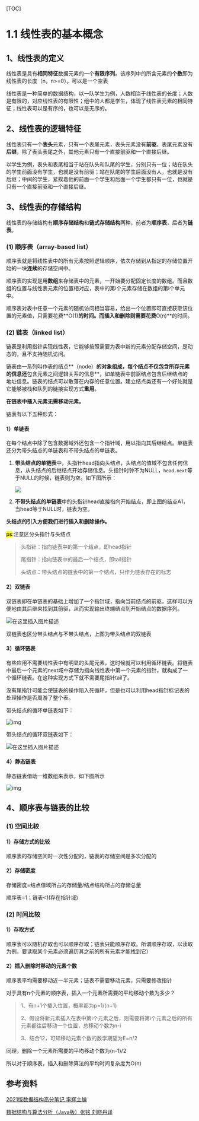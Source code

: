 [TOC]

# 1.1 线性表的基本概念

## 1、线性表的定义

线性表是具有**相同特征**数据元素的一个**有限序列**。该序列中的所含元素的**个数**即为线性表的长度（n，n>=0）。可以是一个空表

线性表是一种简单的数据结构，以一队学生为例，人数相当于线性表的长度；人数是有限的，对应线性表的有限性；组中的人都是学生，体现了线性表元素的相同特征；线性表可以是有序的，也可以是无序的。

## 2、线性表的逻辑特征

线性表只有一个**表头**元素，只有一个表尾元素，表头元素没有**前驱**，表尾元素没有**后继**，除了表头表尾之外，其他元素只有一个直接前驱和一个直接后继。

以学生为例，表头和表尾相当于站在队头和队尾的学生，分别只有一位；站在队头的学生前面没有学生，也就是没有前驱；站在队尾的学生后面没有人，也就是没有后继；中间的学生，紧挨着他的前面一个学生和后面一个学生都只有一位，也就是只有一个直接前驱和一个直接后继。

## 3、线性表的存储结构

线性表的存储结构有**顺序存储结构**和**链式存储结构**两种，前者为**顺序表**，后者为**链表**。

### (1) 顺序表（array-based list）

顺序表就是将线性表中的所有元素按照逻辑顺序，依次存储到从指定的存储位置开始的一块**连续**的存储空间中。

顺序表的实现是用**数组**来存储表中的元素，一开始要分配固定长度的数组。而且数组的位置与线性表元素的位置相对应，表中的第i个元素存储在数组的第i个单元中。

顺序表对表中任意一个元素的随机访问相当容易，给出一个位置即可直接获取该位置的元素值，只需要花费**O(1)**的时间。而插入和删除则需要花费**O(n)**的时间。

### (2) 链表（linked list）

链表是利用指针实现线性表，它能够按照需要为表中新的元素分配存储空间，是动态的，且不支持随机访问。

链表由一系列叫作表的结点**（node）**的对象组成，每个结点不仅包含所存元素的信息还**包含元素之间逻辑关系的信息**，如单链表中前驱结点包含后继结点的地址信息。链表的结点可以散落在内存的任意位置。建立结点类还有一个好处就是它能够被栈和队列的链接实现方式**重用**。

**在链表中插入元素无需移动元素。**

链表有以下五种形式：

#### 1）单链表

 在每个结点中除了包含数据域外还包含一个指针域，用以指向其后继结点。单链表还分为带头结点的单链表和不带头结点的单链表。

1. **带头结点的单链表**中，头指针head指向头结点，头结点的值域不包含任何信息，从头结点的后继结点开始存储信息。头指针时钟不为NULL，`head.next`等于NULL的时候，链表则为空。如下图所示：

   ![](https://img-blog.csdnimg.cn/c85d687263c64ff183594a745d441af1.png)

2. **不带头结点的单链表**中的头指针head直接指向开始结点，即上图的结点A1，当head等于NULL时，链表为空。

**头结点的引入方便我们进行插入和删除操作。**

<mark>ps</mark>:注意区分头指针与头结点

> 头指针：指向链表中的第一个结点，即head指针
>
> 尾指针：指向链表中的最后一个结点，即tail指针
>
> 头结点：带头结点的链表中的第一个结点，只作为链表存在的标志

#### 2）双链表

双链表即在单链表的基础上增加了一个指针域，指向当前结点的前驱，这样可以方便地由其后继来找到其前驱，从而实现输出终端结点到开始结点的数据序列。

![在这里插入图片描述](https://img-blog.csdnimg.cn/89c3c69ce221418889263cee2879c972.png)

双链表也区分带头结点与不带头结点，上图为带头结点的双链表

#### 3）循环链表

有些应用不需要线性表中有明显的头尾元素，这时候就可以利用循环链表。将链表中最后一个元素的next域中存储为指向线性表中第一个元素的指针，就构成了一个循环链表。在这种实现方式下就不需要尾指针tail了。

没有尾指针可能会使链表的操作陷入死循环，但是也可以利用head指针标记表的处理操作是否周游了整个表。

带头结点的循环单链表如下：

![img](https://img-blog.csdnimg.cn/393fa4dd9b7444a183c12dbf77a90bca.png)

带头结点的循环双链表如下：

![在这里插入图片描述](https://img-blog.csdnimg.cn/9eb028d96bcb443e9c0abeaf8b55633f.png)

#### 4）静态链表

静态链表借助一维数组来表示，如下图所示

![img](https://img-blog.csdnimg.cn/936b0f0b10b243f4930f2efccafe8949.png?x-oss-process=image/watermark,type_ZHJvaWRzYW5zZmFsbGJhY2s,shadow_50,text_Q1NETiBA6Zuo6JC95L-K5rOJ,size_20,color_FFFFFF,t_70,g_se,x_16)

## 4、顺序表与链表的比较

### (1) 空间比较

#### 1）存储方式的比较

顺序表的存储空间时一次性分配的，链表的存储空间是多次分配的

#### 2）存储密度

存储密度=结点值域所占的存储量/结点结构所占的存储总量

顺序表=1；链表<1(存在指针域)

### (2) 时间比较

#### 1）存取方式

顺序表可以随机存取也可以顺序存取；链表只能顺序存取。所谓顺序存取，以读取为例，要读取某个元素必须遍历其之前的所有元素才能找到它）

#### 2）插入删除时移动的元素个数

顺序表平均需要移动近一半元素；链表不需要移动元素，只需要修改指针

对于具有n个元素的顺序表，插入一个元素所需要的平均移动个数为多少？

> 1、有n+1个插入位置，概率都为p=1/(n+1)
>
> 2、假设将新元素插入在表中第i个元素之后，则需要将第i个元素之后的所有元素都往后移动一个位置，总移动个数为n-i
>
> 3、结合12，可知移动元素个数的数学期望为E=n/2

同理，删除一个元素所需要的平均移动个数为(n-1)/2

所以对于顺序表，插入和删除算法的平均时间复杂度为O(n)

## 参考资料

[2021版数据结构高分笔记 率辉主编]()

[数据结构与算法分析（Java版）张铭 刘晓丹译]()


